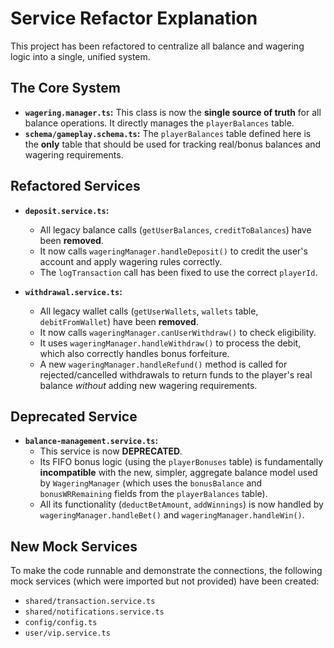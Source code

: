# Service Refactor Explanation

This project has been refactored to centralize all balance and wagering logic into a single, unified system.

## The Core System

* **`wagering.manager.ts`:** This class is now the **single source of truth** for all balance operations. It directly manages the `playerBalances` table.
* **`schema/gameplay.schema.ts`:** The `playerBalances` table defined here is the **only** table that should be used for tracking real/bonus balances and wagering requirements.

## Refactored Services

* **`deposit.service.ts`:**
    * All legacy balance calls (`getUserBalances`, `creditToBalances`) have been **removed**.
    * It now calls `wageringManager.handleDeposit()` to credit the user's account and apply wagering rules correctly.
    * The `logTransaction` call has been fixed to use the correct `playerId`.

* **`withdrawal.service.ts`:**
    * All legacy wallet calls (`getUserWallets`, `wallets` table, `debitFromWallet`) have been **removed**.
    * It now calls `wageringManager.canUserWithdraw()` to check eligibility.
    * It uses `wageringManager.handleWithdraw()` to process the debit, which also correctly handles bonus forfeiture.
    * A new `wageringManager.handleRefund()` method is called for rejected/cancelled withdrawals to return funds to the player's real balance *without* adding new wagering requirements.

## Deprecated Service

* **`balance-management.service.ts`:**
    * This service is now **DEPRECATED**.
    * Its FIFO bonus logic (using the `playerBonuses` table) is fundamentally **incompatible** with the new, simpler, aggregate balance model used by `WageringManager` (which uses the `bonusBalance` and `bonusWRRemaining` fields from the `playerBalances` table).
    * All its functionality (`deductBetAmount`, `addWinnings`) is now handled by `wageringManager.handleBet()` and `wageringManager.handleWin()`.

## New Mock Services

To make the code runnable and demonstrate the connections, the following mock services (which were imported but not provided) have been created:

* `shared/transaction.service.ts`
* `shared/notifications.service.ts`
* `config/config.ts`
* `user/vip.service.ts`

